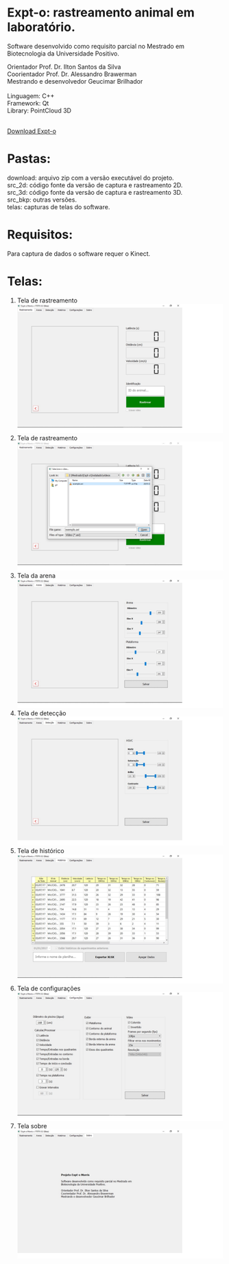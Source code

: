 # Expt-o: rastreamento animal em laboratório.

Software desenvolvido como requisito parcial no Mestrado em Biotecnologia da Universidade Positivo.

Orientador Prof. Dr. Ilton Santos da Silva<br>
Coorientador Prof. Dr. Alessandro Brawerman<br>
Mestrando e desenvolvedor Geucimar Brilhador<br>
<br>
Linguagem: C++<br>
Framework: Qt<br>
Library: PointCloud 3D<br>
<br>

[Download Expt-o](https://github.com/gilbriatore/expt-o/blob/main/download/Expt-o.zip)

# Pastas:
download: arquivo zip com a versão executável do projeto.<br>
src_2d: código fonte da versão de captura e rastreamento 2D.<br>
src_3d: código fonte da versão de captura e rastreamento 3D.<br>
src_bkp: outras versões.<br>
telas: capturas de telas do software.<br>

# Requisitos:
Para captura de dados o software requer o Kinect.

# Telas:

1. Tela de rastreamento<br>
![alt text](https://github.com/gilbriatore/expt-o/raw/main/Telas/01_rastreamento.jpg "Tela de rastreamento")<br>
2. Tela de rastreamento<br>
![alt text](https://github.com/gilbriatore/expt-o/raw/main/Telas/07_captura_01.jpg "Tela de rastreamento")<br>
3. Tela da arena<br>
![alt text](https://github.com/gilbriatore/expt-o/raw/main/Telas/02_arena.jpg "Tela da arena")<br>
4. Tela de detecção<br>
![alt text](https://github.com/gilbriatore/expt-o/raw/main/Telas/03_deteccao.jpg "Tela de detecção")<br>
5. Tela de histórico<br>
![alt text](https://github.com/gilbriatore/expt-o/raw/main/Telas/04_historico.jpg "Tela de histórico")<br>
6. Tela de configurações<br>
![alt text](https://github.com/gilbriatore/expt-o/raw/main/Telas/05_configuracoes.jpg "Tela de configurações")<br>
7. Tela sobre<br>
![alt text](https://github.com/gilbriatore/expt-o/raw/main/Telas/06_sobre.jpg "Tela sobre")
